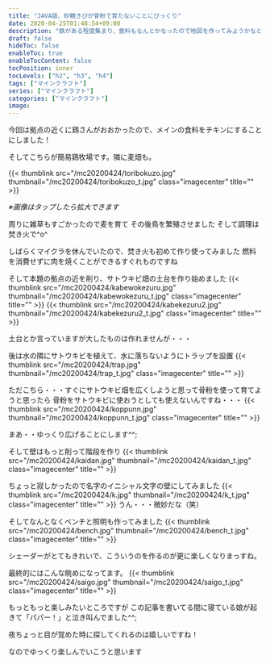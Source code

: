 ```yaml
---
title: "JAVA版、砂糖きびが骨粉で育たないことにびっくり"
date: 2020-04-25T01:48:54+09:00
description: "鉄がある程度集まり、食料もなんとかなったので地図を作ってみようかなと思いサトウキビ畑をつくりました、いや作ろうとしてます"
draft: false
hideToc: false
enableToc: true
enableTocContent: false
tocPosition: inner
tocLevels: ["h2", "h3", "h4"]
tags: ["マインクラフト"]
series: ["マインクラフト"]
categories: ["マインクラフト"]
image:
---
```


今回は拠点の近くに鶏さんがおおかったので、メインの食料をチキンにすることにしました！

そしてこちらが簡易鶏牧場です。隣に麦畑も。

{{< thumblink src="/mc20200424/toribokuzo.jpg" thumbnail="/mc20200424/toribokuzo_t.jpg" class="imagecenter" title="" >}}

*※画像はタップしたら拡大できます*

周りに雑草もすごかったので麦を育て
その後鳥を繁殖させました
そして調理は焚き火で^o^

しばらくマイクラを休んでいたので、焚き火も初めて作り使ってみました
燃料を消費せずに肉を焼くことができるすぐれものですね

そして本題の拠点の近を削り、サトウキビ畑の土台を作り始めました
{{< thumblink src="/mc20200424/kabewokezuru.jpg" thumbnail="/mc20200424/kabewokezuru_t.jpg" class="imagecenter" title="" >}}
{{< thumblink src="/mc20200424/kabekezuru2.jpg" thumbnail="/mc20200424/kabekezuru2_t.jpg" class="imagecenter" title="" >}}

土台とか言っていますが大したものは作れませんが・・・

後は水の隣にサトウキビを植えて、水に落ちないようにトラップを設置
{{< thumblink src="/mc20200424/trap.jpg" thumbnail="/mc20200424/trap_t.jpg" class="imagecenter" title="" >}}

ただこちら・・・すぐにサトウキビ畑を広くしようと思って骨粉を使って育てようと思ったら
骨粉をサトウキビに使おうとしても使えないんですね・・・
{{< thumblink src="/mc20200424/koppunn.jpg" thumbnail="/mc20200424/koppunn_t.jpg" class="imagecenter" title="" >}}

まあ・・ゆっくり広げることにします^^;

そして壁はもっと削って階段を作り
{{< thumblink src="/mc20200424/kaidan.jpg" thumbnail="/mc20200424/kaidan_t.jpg" class="imagecenter" title="" >}}

ちょっと寂しかったので名字のイニシャル文字の壁にしてみました
{{< thumblink src="/mc20200424/k.jpg" thumbnail="/mc20200424/k_t.jpg" class="imagecenter" title="" >}}
うん・・・微妙だな（笑）

そしてなんとなくベンチと照明も作ってみました
{{< thumblink src="/mc20200424/bench.jpg" thumbnail="/mc20200424/bench_t.jpg" class="imagecenter" title="" >}}

シェーダーがとてもきれいで、こういうのを作るのが更に楽しくなりまっすね。

最終的にはこんな眺めになってます。
{{< thumblink src="/mc20200424/saigo.jpg" thumbnail="/mc20200424/saigo_t.jpg" class="imagecenter" title="" >}}

もっともっと楽しみたいところですが
この記事を書いてる間に寝ている娘が起きて「パパー！」と泣き叫んでました^^;

夜ちょっと目が覚めた時に探してくれるのは嬉しいですね！

なのでゆっくり楽しんでいこうと思います
